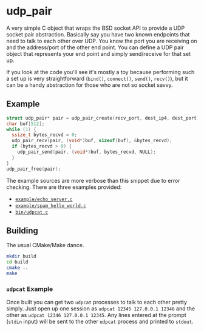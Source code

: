 # udp_pair

A very simple C object that wraps the BSD socket API to provide a UDP socket
pair abstraction. Basically say you have two known endpoints that need to talk
to each other over UDP. You know the port you are receiving on and the
address/port of the other end point. You can define a UDP pair object that
represents your end point and simply send/receive for that set up.

If you look at the code you'll see it's mostly a toy because performing such a
set up is very straightforward (`bind()`, `connect()`, `send()`, `recv()`), but
it can be a handy abstraction for those who are not so socket savvy.

## Example

```c
struct udp_pair* pair = udp_pair_create(recv_port, dest_ip4, dest_port);
char buf[512];
while (1) {
  ssize_t bytes_recvd = 0;
  udp_pair_recv(pair, (void*)buf, sizeof(buf), &bytes_recvd);
  if (bytes_recvd > 0) {
    udp_pair_send(pair, (void*)buf, bytes_recvd, NULL);
  }
}
udp_pair_free(pair);
```

The example sources are more verbose than this snippet due to error checking.
There are three examples provided:

- [`example/echo_server.c`](./example/echo_server.c)
- [`example/spam_hello_world.c`](./example/spam_hello_world.c)
- [`bin/udpcat.c`](./bin/udpcat.c)

## Building

The usual CMake/Make dance.

```sh
mkdir build
cd build
cmake ..
make
```

### `udpcat` Example

Once built you can get two `udpcat` processes to talk to each other pretty
simply. Just open up one session as `udpcat 12345 127.0.0.1 12346` and the
other as `udpcat 12346 127.0.0.1 12345`. Any lines entered at the prompt
(`stdin` input) will be sent to the other `udpcat` process and printed to
`stdout`.

